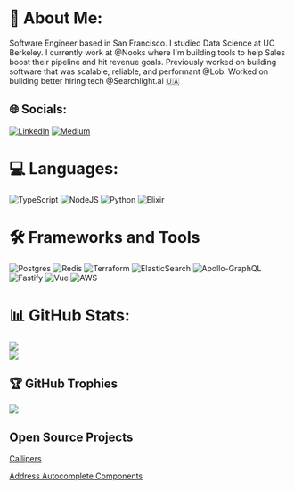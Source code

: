 # 💫 About Me:
Software Engineer based in San Francisco. I studied Data Science at UC Berkeley. I currently work at @Nooks where I'm building tools to help Sales boost their pipeline and hit revenue goals. Previously worked on building software that was scalable, reliable, and performant @Lob. Worked on building better hiring tech @Searchlight.ai
🇺🇦

## 🌐 Socials:
[![LinkedIn](https://img.shields.io/badge/LinkedIn-%230077B5.svg?logo=linkedin&logoColor=white)](https://www.linkedin.com/in/davidxuu/) 
[![Medium](https://img.shields.io/badge/Medium-12100E?style=for-the-badge&logo=medium&logoColor=white
)](https://medium.com/@thexumaker) 

# 💻 Languages:
![TypeScript](https://img.shields.io/badge/typescript-%23007ACC.svg?style=for-the-badge&logo=typescript&logoColor=white) ![NodeJS](https://img.shields.io/badge/node.js-6DA55F?style=for-the-badge&logo=node.js&logoColor=white) ![Python](https://img.shields.io/badge/python-3670A0?style=for-the-badge&logo=python&logoColor=ffdd54) ![Elixir](https://img.shields.io/badge/elixir-%234B275F.svg?style=for-the-badge&logo=elixir&logoColor=white)

# 🛠️ Frameworks and Tools
![Postgres](https://img.shields.io/badge/postgres-%23316192.svg?style=for-the-badge&logo=postgresql&logoColor=white) ![Redis](https://img.shields.io/badge/redis-%23DD0031.svg?style=for-the-badge&logo=redis&logoColor=white) ![Terraform](https://img.shields.io/badge/terraform-%235835CC.svg?style=for-the-badge&logo=terraform&logoColor=white) ![ElasticSearch](https://img.shields.io/badge/-ElasticSearch-005571?style=for-the-badge&logo=elasticsearch) ![Apollo-GraphQL](https://img.shields.io/badge/-ApolloGraphQL-311C87?style=for-the-badge&logo=apollo-graphql) ![Fastify](https://img.shields.io/badge/fastify-%23000000.svg?style=for-the-badge&logo=fastify&logoColor=white) ![Vue](https://img.shields.io/badge/Vue.js-35495E?style=for-the-badge&logo=vuedotjs&logoColor=4FC08D) ![AWS](https://img.shields.io/badge/AWS-%23FF9900.svg?style=for-the-badge&logo=amazon-aws&logoColor=white)

# 📊 GitHub Stats:
![](https://github-readme-streak-stats.herokuapp.com/?user=Thexumaker&theme=radical&hide_border=false)<br/>
![](https://ghchart.rshah.org/Thexumaker)
## 🏆 GitHub Trophies
![](https://github-profile-trophy.vercel.app/?username=Thexumaker&theme=tokyonight&no-frame=false&no-bg=false&margin-w=4)

## Open Source Projects
[Callipers](https://github.com/calipersjs)

[Address Autocomplete Components](https://github.com/lob/react-address-autocomplete)
